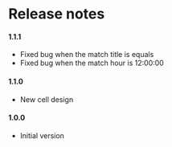 Release notes
=============

#### 1.1.1

* Fixed bug when the match title is equals
* Fixed bug when the match hour is 12:00:00

#### 1.1.0

* New cell design

#### 1.0.0

* Initial version